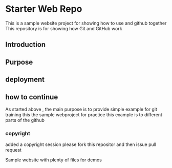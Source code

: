 # Starter Web Repo
This is a sample website project for showing how to use and github together
This repository is for showing how Git and GitHub work
## Introduction
## Purpose
## deployment
## how to continue
 As started above , the main purpose is to provide simple example for git training
this the sample webproject for practice
this example is to different parts of the github
### copyright
added a copyright session 
please fork this repositor and then issue pull request

Sample website with plenty of files for demos